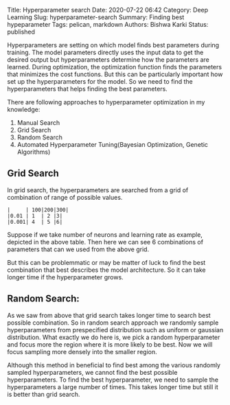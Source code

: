Title: Hyperparameter search
Date: 2020-07-22 06:42
Category: Deep Learning
Slug: hyperparameter-search
Summary: Finding best hypeparameter
Tags: pelican, markdown
Authors: Bishwa Karki
Status: published


Hyperparameters are setting on which model finds best parameters during training. The model parameters directly uses the input data to get the desired output but hyperparameters determine how the parameters are learned.
During optimization, the optimization function finds the parameters that minimizes the cost functions. But this can be particularly important how set up the hyperparameters for the model. So we need to find the hyperparameters that helps finding the best parameters.

There are following approaches to hyperparameter optimization in my knowledge:
1. Manual Search
2. Grid Search
3. Random Search
4. Automated Hyperparameter Tuning(Bayesian Optimization, Genetic Algorithms)

## Grid Search

In grid search, the hyperparameters are searched from a grid of combination of range of possible values.

    |     | 100|200|300|
    |0.01 | 1  | 2 |3|
    |0.001| 4  | 5 |6|

Suppose if we take number of neurons and learning rate as example, depicted in the above table. Then here we can see 6 combinations of parameters that can we used from the above grid.

But this can be problemmatic or may be matter of luck to find the best combination that best describes the model architecture. So it can take longer time if the hyperparameter grows.

## Random Search:

As we saw from above that grid search takes longer time to search best possible combination. So in random search approach we randomly sample hyperparameters from prespecified distribution such as uniform or gaussian distribution.
What exactly we do here is, we pick a random hyperparameter and focus more the region where it is more likely to be best. Now we will focus sampling more densely into the smaller region.

Although this method in beneficial to find best among the various randomly sampled hyperparameters, we cannot find the best possible hyperparameters. To find the best hyperparameter, we need to sample the hyperparameters a large number of times. This takes longer time but still it is better than grid search.

